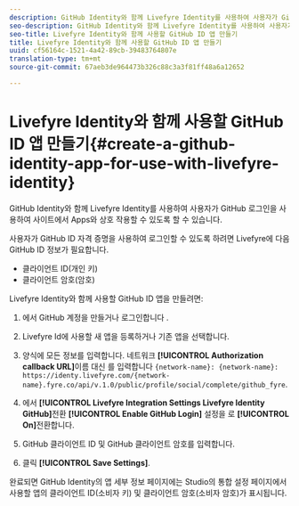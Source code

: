 ```yaml
---
description: GitHub Identity와 함께 Livefyre Identity를 사용하여 사용자가 GitHub 로그인을 사용하여 사이트에서 Apps와 상호 작용할 수 있도록 할 수 있습니다.
seo-description: GitHub Identity와 함께 Livefyre Identity를 사용하여 사용자가 GitHub 로그인을 사용하여 사이트에서 Apps와 상호 작용할 수 있도록 할 수 있습니다.
seo-title: Livefyre Identity와 함께 사용할 GitHub ID 앱 만들기
title: Livefyre Identity와 함께 사용할 GitHub ID 앱 만들기
uuid: cf56164c-1521-4a42-89cb-39483764807e
translation-type: tm+mt
source-git-commit: 67aeb3de964473b326c88c3a3f81ff48a6a12652

---
```



# Livefyre Identity와 함께 사용할 GitHub ID 앱 만들기{#create-a-github-identity-app-for-use-with-livefyre-identity}

GitHub Identity와 함께 Livefyre Identity를 사용하여 사용자가 GitHub 로그인을 사용하여 사이트에서 Apps와 상호 작용할 수 있도록 할 수 있습니다.

사용자가 GitHub ID 자격 증명을 사용하여 로그인할 수 있도록 하려면 Livefyre에 다음 GitHub ID 정보가 필요합니다.

* 클라이언트 ID(개인 키)
* 클라이언트 암호(암호)

Livefyre Identity와 함께 사용할 GitHub ID 앱을 만들려면:

1. 에서 GitHub 계정을 만들거나 로그인합니다 [](https://github.com/settings/developers).
1. Livefyre Id에 사용할 새 앱을 등록하거나 기존 앱을 선택합니다.
1. 양식에 모든 정보를 입력합니다. 네트워크 **[!UICONTROL Authorization callback URL]**&#x200B;이름 대신 를 입력합니다 `{network-name}: {network-name}: https://identy.livefyre.com/{network-name}.fyre.co/api/v.1.0/public/profile/social/complete/github_fyre`.

1. 에서 **[!UICONTROL Livefyre Integration Settings Livefyre Identity GitHub]**&#x200B;전환 **[!UICONTROL Enable GitHub Login]** 설정을 로 **[!UICONTROL On]**&#x200B;전환합니다.

1. GitHub 클라이언트 ID 및 GitHub 클라이언트 암호를 입력합니다.
1. 클릭 **[!UICONTROL Save Settings]**.

완료되면 GitHub Identity의 앱 세부 정보 페이지에는 Studio의 통합 설정 페이지에서 사용할 앱의 클라이언트 ID(소비자 키) 및 클라이언트 암호(소비자 암호)가 표시됩니다.
